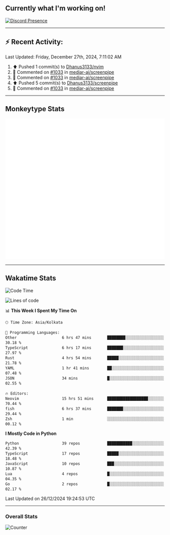 ## Currently what I'm working on!
[![Discord Presence](https://lanyard.cnrad.dev/api/534981034400284712)](https://discord.com/users/534981034400284712)

---

## :zap: Recent Activity:
<!--RECENT_ACTIVITY:last_update-->
Last Updated: Friday, December 27th, 2024, 7:11:02 AM
<!--RECENT_ACTIVITY:last_update_end-->
<!--RECENT_ACTIVITY:start-->
1. ⬆️ Pushed 1 commit(s) to [Dhanus3133/nvim](https://github.com/Dhanus3133/nvim)<br>
2. 💬 Commented on [#1033](https://github.com/mediar-ai/screenpipe/pull/1033#issuecomment-2559190570) in [mediar-ai/screenpipe](https://github.com/mediar-ai/screenpipe)<br>
3. 💬 Commented on [#1033](https://github.com/mediar-ai/screenpipe/pull/1033#issuecomment-2558499625) in [mediar-ai/screenpipe](https://github.com/mediar-ai/screenpipe)<br>
4. ⬆️ Pushed 5 commit(s) to [Dhanus3133/screenpipe](https://github.com/Dhanus3133/screenpipe)<br>
5. 💬 Commented on [#1033](https://github.com/mediar-ai/screenpipe/pull/1033#issuecomment-2558448100) in [mediar-ai/screenpipe](https://github.com/mediar-ai/screenpipe)<br>
<!--RECENT_ACTIVITY:end-->

---

## Monkeytype Stats
<a href="https://monkeytype.com/profile/dhanus">
  <img src="https://raw.githubusercontent.com/Dhanus3133/Dhanus3133/monkeytype/monkeytype-lb.svg" alt="Monkeytype Profile" />
</a>

---

## Wakatime Stats
<!--START_SECTION:waka-->
![Code Time](http://img.shields.io/badge/Code%20Time-2%2C467%20hrs%2020%20mins-blue)

![Lines of code](https://img.shields.io/badge/From%20Hello%20World%20I%27ve%20Written-5.9%20million%20lines%20of%20code-blue)

📊 **This Week I Spent My Time On** 

```text
🕑︎ Time Zone: Asia/Kolkata

💬 Programming Languages: 
Other                    6 hrs 47 mins       ████████░░░░░░░░░░░░░░░░░   30.18 % 
TypeScript               6 hrs 17 mins       ███████░░░░░░░░░░░░░░░░░░   27.97 % 
Rust                     4 hrs 54 mins       █████░░░░░░░░░░░░░░░░░░░░   21.78 % 
YAML                     1 hr 41 mins        ██░░░░░░░░░░░░░░░░░░░░░░░   07.48 % 
JSON                     34 mins             █░░░░░░░░░░░░░░░░░░░░░░░░   02.55 % 

🔥 Editors: 
Neovim                   15 hrs 51 mins      ██████████████████░░░░░░░   70.44 % 
fish                     6 hrs 37 mins       ███████░░░░░░░░░░░░░░░░░░   29.44 % 
Zsh                      1 min               ░░░░░░░░░░░░░░░░░░░░░░░░░   00.12 % 
```

**I Mostly Code in Python** 

```text
Python                   39 repos            ███████████░░░░░░░░░░░░░░   42.39 % 
TypeScript               17 repos            █████░░░░░░░░░░░░░░░░░░░░   18.48 % 
JavaScript               10 repos            ███░░░░░░░░░░░░░░░░░░░░░░   10.87 % 
Lua                      4 repos             █░░░░░░░░░░░░░░░░░░░░░░░░   04.35 % 
Go                       2 repos             █░░░░░░░░░░░░░░░░░░░░░░░░   02.17 % 
```




 Last Updated on 26/12/2024 19:24:53 UTC
<!--END_SECTION:waka-->
---

### Overall Stats

<img src="https://moe-counter.glitch.me/get/@Dhanus3133?theme=asoul" alt="Counter" />
